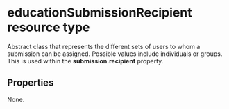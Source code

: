# educationSubmissionRecipient resource type

Abstract class that represents the different sets of users to whom a submission can be assigned. Possible values include individuals or groups. This is used within the **submission.recipient** property.


## Properties
None.

<!-- uuid: 8fcb5dbc-d5aa-4681-8e31-b001d5168d79
2015-10-25 14:57:30 UTC -->
<!-- {
  "type": "#page.annotation",
  "description": "educationSubmissionRecipient resource",
  "keywords": "",
  "section": "documentation",
  "tocPath": ""
}-->